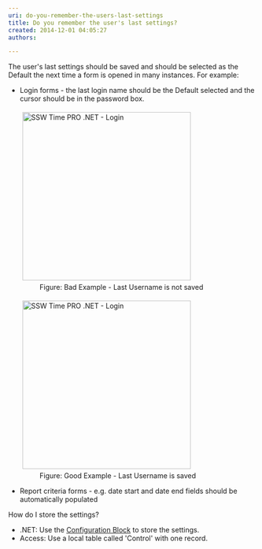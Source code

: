 ```yaml
---
uri: do-you-remember-the-users-last-settings
title: Do you remember the user's last settings?
created: 2014-12-01 04:05:27
authors:

---
```





<span class='intro'> <p>The user's last settings should be saved and should be selected as the Default the
                    next time a form is opened in many instances. For example&#58;</p> </span>

<ul><li>Login forms - the last login name should be the Default selected and the cursor should be in the password box. 
      <dl class="badImage"><dt> 
            <img border="0" alt="SSW Time PRO .NET - Login" src="http&#58;//www.ssw.com.au/ssw/Standards/Rules/Images/BadFormLogin.jpg" style="margin&#58;5px;width&#58;342px;" />
         </dt><dd> Figure&#58; Bad Example - Last Username is not saved</dd></dl><dl class="goodImage"><dt> 
            <img border="0" alt="SSW Time PRO .NET - Login" src="http&#58;//www.ssw.com.au/ssw/Standards/Rules/Images/GoodFormLogin.jpg" style="margin&#58;5px;width&#58;342px;" />
         </dt><dd> Figure&#58; Good Example - Last Username is saved</dd></dl></li><li>Report criteria forms - e.g. date start and date end fields should be automatically populated</li></ul><p> How do I store the settings? </p><ul><li>.NET&#58; Use the 
      <a href="/do-you-use-configuration-management-application-block"> Configuration Block</a> to store the settings.</li><li>Access&#58; Use a local table called 'Control' with one record.</li></ul>



